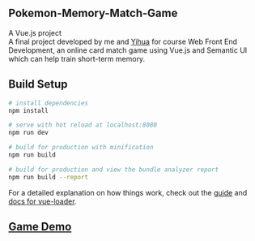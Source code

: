 ## Pokemon-Memory-Match-Game

A Vue.js project  
A final project developed by me and [Yihua](https://github.com/luvnico) for course Web Front End Development, an online card match game using Vue.js and Semantic UI which can help train short-term memory.

## Build Setup

``` bash
# install dependencies
npm install

# serve with hot reload at localhost:8080
npm run dev

# build for production with minification
npm run build

# build for production and view the bundle analyzer report
npm run build --report
```

For a detailed explanation on how things work, check out the [guide](http://vuejs-templates.github.io/webpack/) and [docs for vue-loader](http://vuejs.github.io/vue-loader).

## [Game Demo](http://creative.colorado.edu/~yish3837/fwd/project3/dist/)
